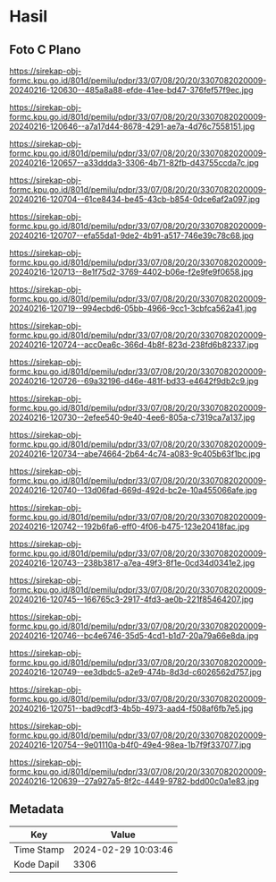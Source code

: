 # Hasil

## Foto C Plano

https://sirekap-obj-formc.kpu.go.id/801d/pemilu/pdpr/33/07/08/20/20/3307082020009-20240216-120630--485a8a88-efde-41ee-bd47-376fef57f9ec.jpg

https://sirekap-obj-formc.kpu.go.id/801d/pemilu/pdpr/33/07/08/20/20/3307082020009-20240216-120646--a7a17d44-8678-4291-ae7a-4d76c7558151.jpg

https://sirekap-obj-formc.kpu.go.id/801d/pemilu/pdpr/33/07/08/20/20/3307082020009-20240216-120657--a33ddda3-3306-4b71-82fb-d43755ccda7c.jpg

https://sirekap-obj-formc.kpu.go.id/801d/pemilu/pdpr/33/07/08/20/20/3307082020009-20240216-120704--61ce8434-be45-43cb-b854-0dce6af2a097.jpg

https://sirekap-obj-formc.kpu.go.id/801d/pemilu/pdpr/33/07/08/20/20/3307082020009-20240216-120707--efa55da1-9de2-4b91-a517-746e39c78c68.jpg

https://sirekap-obj-formc.kpu.go.id/801d/pemilu/pdpr/33/07/08/20/20/3307082020009-20240216-120713--8e1f75d2-3769-4402-b06e-f2e9fe9f0658.jpg

https://sirekap-obj-formc.kpu.go.id/801d/pemilu/pdpr/33/07/08/20/20/3307082020009-20240216-120719--994ecbd6-05bb-4966-9cc1-3cbfca562a41.jpg

https://sirekap-obj-formc.kpu.go.id/801d/pemilu/pdpr/33/07/08/20/20/3307082020009-20240216-120724--acc0ea6c-366d-4b8f-823d-238fd6b82337.jpg

https://sirekap-obj-formc.kpu.go.id/801d/pemilu/pdpr/33/07/08/20/20/3307082020009-20240216-120726--69a32196-d46e-481f-bd33-e4642f9db2c9.jpg

https://sirekap-obj-formc.kpu.go.id/801d/pemilu/pdpr/33/07/08/20/20/3307082020009-20240216-120730--2efee540-9e40-4ee6-805a-c7319ca7a137.jpg

https://sirekap-obj-formc.kpu.go.id/801d/pemilu/pdpr/33/07/08/20/20/3307082020009-20240216-120734--abe74664-2b64-4c74-a083-9c405b63f1bc.jpg

https://sirekap-obj-formc.kpu.go.id/801d/pemilu/pdpr/33/07/08/20/20/3307082020009-20240216-120740--13d06fad-669d-492d-bc2e-10a455066afe.jpg

https://sirekap-obj-formc.kpu.go.id/801d/pemilu/pdpr/33/07/08/20/20/3307082020009-20240216-120742--192b6fa6-eff0-4f06-b475-123e20418fac.jpg

https://sirekap-obj-formc.kpu.go.id/801d/pemilu/pdpr/33/07/08/20/20/3307082020009-20240216-120743--238b3817-a7ea-49f3-8f1e-0cd34d0341e2.jpg

https://sirekap-obj-formc.kpu.go.id/801d/pemilu/pdpr/33/07/08/20/20/3307082020009-20240216-120745--166765c3-2917-4fd3-ae0b-221f85464207.jpg

https://sirekap-obj-formc.kpu.go.id/801d/pemilu/pdpr/33/07/08/20/20/3307082020009-20240216-120746--bc4e6746-35d5-4cd1-b1d7-20a79a66e8da.jpg

https://sirekap-obj-formc.kpu.go.id/801d/pemilu/pdpr/33/07/08/20/20/3307082020009-20240216-120749--ee3dbdc5-a2e9-474b-8d3d-c6026562d757.jpg

https://sirekap-obj-formc.kpu.go.id/801d/pemilu/pdpr/33/07/08/20/20/3307082020009-20240216-120751--bad9cdf3-4b5b-4973-aad4-f508af6fb7e5.jpg

https://sirekap-obj-formc.kpu.go.id/801d/pemilu/pdpr/33/07/08/20/20/3307082020009-20240216-120754--9e01110a-b4f0-49e4-98ea-1b7f9f337077.jpg

https://sirekap-obj-formc.kpu.go.id/801d/pemilu/pdpr/33/07/08/20/20/3307082020009-20240216-120639--27a927a5-8f2c-4449-9782-bdd00c0a1e83.jpg


## Metadata

| Key        | Value               |
| ---------- | ------------------- |
| Time Stamp | 2024-02-29 10:03:46 |
| Kode Dapil | 3306                |



